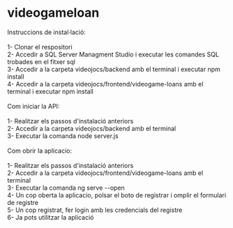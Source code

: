 # videogameloan

Instruccions de instal·lació:<br>
<br>
1- Clonar el respositori <br>
2- Accedir a SQL Server Managment Studio i executar les comandes SQL trobades en el fitxer sql<br>
3- Accedir a la carpeta videojocs/backend amb el terminal  i executar npm install<br>
4- Accedir a la carpeta videojocs/frontend/videogame-loans amb el terminal i executar npm install<br>
<br>
Com iniciar la API:<br>
<br>
1- Realitzar els passos d'instalació anteriors<br>
2- Accedir a la carpeta videojocs/backend amb el terminal<br>
3- Executar la comanda node server.js <br>
<br>
Com obrir la aplicacio:<br>
<br>
1- Realitzar els passos d'instalació anteriors<br>
2- Accedir a la carpeta videojocs/frontend/videogame-loans amb el terminal<br>
3- Executar la comanda ng serve --open<br>
4- Un cop oberta la aplicacio, polsar el boto de registrar i omplir el formulari de registre<br>
5- Un cop registrat, fer login amb les credencials del registre <br>
6- Ja pots utilitzar la aplicació<br>
<br>
